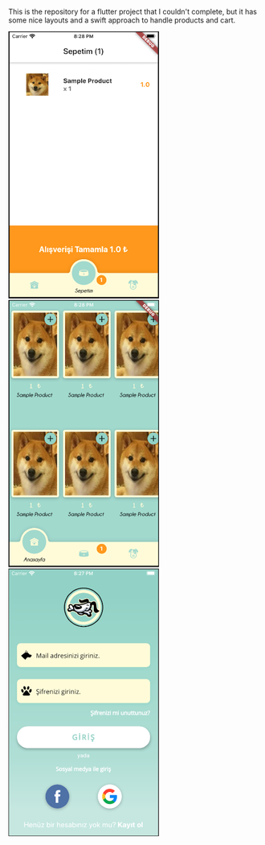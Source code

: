 This is the repository for a flutter project that I couldn't complete,
but it has some nice layouts and a swift approach to handle products and cart.

<img src="/img/cart.png" width="300"> <img src="/img/shop.png" width="300"> <img src="/img/login.png" width="300">

